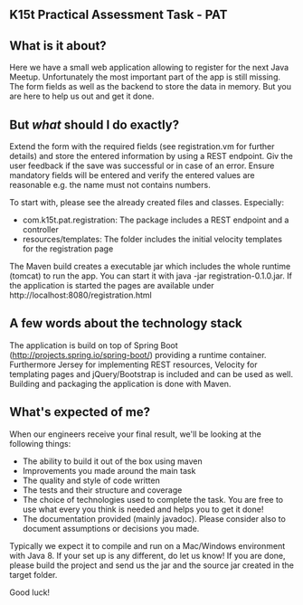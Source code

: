 K15t Practical Assessment Task - PAT 
------------------------------------

## What is it about?
Here we have a small web application allowing to register for the next Java Meetup.
Unfortunately the most important part of the app is still missing. The form 
fields as well as the backend to store the data in memory. But you are here to 
help us out and get it done.
 
## But *what* should I do exactly?
Extend the form with the required fields (see registration.vm for further details) and 
store the entered information by using a REST endpoint. Giv the user feedback if the
save was successful or in case of an error. Ensure mandatory fields will be entered
and verify the entered values are reasonable e.g. the name must not contains numbers.

To start with, please see the already created files and classes. Especially:
- com.k15t.pat.registration: The package includes a REST endpoint and a controller
- resources/templates: The folder includes the initial velocity templates for the registration page 

The Maven build creates a executable jar which includes the whole runtime (tomcat) to run the app.
You can start it with java -jar registration-0.1.0.jar. If the application is started the pages are
available under http://localhost:8080/registration.html

## A few words about the technology stack
The application is build on top of Spring Boot (http://projects.spring.io/spring-boot/) providing a runtime container. 
Furthermore Jersey for implementing REST resources, Velocity for templating pages and jQuery/Bootstrap is included and 
can be used as well. Building and packaging the application is done with Maven. 

## What's expected of me?
When our engineers receive your final result, we'll be looking at the following things:

* The ability to build it out of the box using maven
* Improvements you made around the main task  
* The quality and style of code written
* The tests and their structure and coverage
* The choice of technologies used to complete the task. You are free to use what every you think is needed and helps you to get it done!
* The documentation provided (mainly javadoc). Please consider also to document assumptions or decisions you made.  

Typically we expect it to compile and run on a Mac/Windows environment with Java 8. If your set up is any different, do let us know!
If you are done, please build the project and send us the jar and the source jar created in the target folder.  

Good luck!
